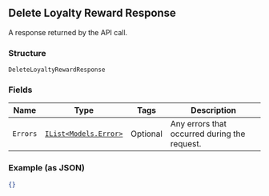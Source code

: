 ## Delete Loyalty Reward Response

A response returned by the API call.

### Structure

`DeleteLoyaltyRewardResponse`

### Fields

| Name | Type | Tags | Description |
|  --- | --- | --- | --- |
| `Errors` | [`IList<Models.Error>`](/doc/models/error.md) | Optional | Any errors that occurred during the request. |

### Example (as JSON)

```json
{}
```


